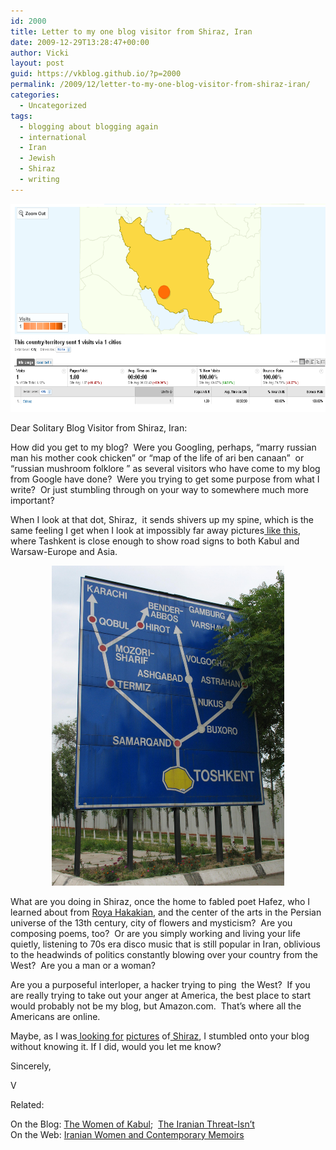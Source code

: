 ```yaml
---
id: 2000
title: Letter to my one blog visitor from Shiraz, Iran
date: 2009-12-29T13:28:47+00:00
author: Vicki
layout: post
guid: https://vkblog.github.io/?p=2000
permalink: /2009/12/letter-to-my-one-blog-visitor-from-shiraz-iran/
categories:
  - Uncategorized
tags:
  - blogging about blogging again
  - international
  - Iran
  - Jewish
  - Shiraz
  - writing
---
```

<p style="text-align: center;">
  <a href="https://raw.githubusercontent.com/vkblog/vkblog.github.io/master/public/img/2009/12/shiraz-analytics.bmp"><img class="aligncenter size-full wp-image-2001" title="shiraz analytics" src="https://raw.githubusercontent.com/vkblog/vkblog.github.io/master/public/img/2009/12/shiraz-analytics.bmp" alt="shiraz analytics" width="574" height="333" /></a>
</p>

<p style="text-align: left;">
  Dear Solitary Blog Visitor from Shiraz, Iran:
</p>

<p style="text-align: left;">
  How did you get to my blog?  Were you Googling, perhaps, &#8220;marry russian man his mother cook chicken&#8221; or &#8220;map of the life of ari ben canaan&#8221;  or &#8220;russian mushroom folklore &#8221; as several visitors who have come to my blog from Google have done?  Were you trying to get some purpose from what I write?  Or just stumbling through on your way to somewhere much more important?
</p>

<p style="text-align: left;">
  When I look at that dot, Shiraz,  it sends shivers up my spine, which is the same feeling I get when I look at impossibly far away pictures<a href="http://en.wikipedia.org/wiki/File:Taschkent_Wegweiser.jpg"> like this</a>, where Tashkent is close enough to show road signs to both Kabul and Warsaw-Europe and Asia.
</p>

<p style="text-align: center;">
  <a href="https://raw.githubusercontent.com/vkblog/vkblog.github.io/master/public/img/2009/12/Tashkent-Road-Sign.jpg"><img class="aligncenter size-full wp-image-2004" title="Wegweiser am SÃ¼drand von Taschkent" src="https://raw.githubusercontent.com/vkblog/vkblog.github.io/master/public/img/2009/12/Tashkent-Road-Sign.jpg" alt="Wegweiser am SÃ¼drand von Taschkent" width="372" height="512" /></a>
</p>

<p style="text-align: left;">
  What are you doing in Shiraz, once the home to fabled poet Hafez, who I learned about from <a href="http://en.wikipedia.org/wiki/Roya_Hakakian">Roya Hakakian</a>, and the center of the arts in the Persian universe of the 13th century, city of flowers and mysticism?  Are you composing poems, too?  Or are you simply working and living your life quietly, listening to 70s era disco music that is still popular in Iran, oblivious to the headwinds of politics constantly blowing over your country from the West?  Are you a man or a woman?
</p>

<p style="text-align: left;">
  Are you a purposeful interloper, a hacker trying to ping  the West?  If you are really trying to take out your anger at America, the best place to start would probably not be my blog, but Amazon.com.  That&#8217;s where all the Americans are online.
</p>

<p style="text-align: left;">
  Maybe, as I was<a href="http://www.bamjam.net/Iran/Shiraz.html"> looking for</a> <a href="http://images.travelpod.com/users/bird_dream/1.1223639460.bird-dream-in-shiraz.jpg">pictures</a> of<a href="http://wwwcsif.cs.ucdavis.edu/~mohassel/shiraz.html"> Shiraz</a>, I stumbled onto your blog without knowing it. If I did, would you let me know?
</p>

<p style="text-align: left;">
  <p style="text-align: left;">
    Sincerely,
  </p>
  
  <p style="text-align: left;">
    V
  </p>
  
  <p style="text-align: left;">
    Related:
  </p>
  
  <p style="text-align: left;">
    On the Blog: <a href="https://vkblog.github.io/2009/03/26/the-women-of-kabul-a-lost-time/">The Women of Kabul</a>;  <a href="https://vkblog.github.io/2009/03/11/the-iranian-threat-isnt/">The Iranian Threat-Isn&#8217;t</a><br /> On the Web: <a href="http://www.iranchamber.com/culture/articles/iranian_women_contemporary_memoirs.php">Iranian Women and Contemporary Memoirs</a>
  </p>